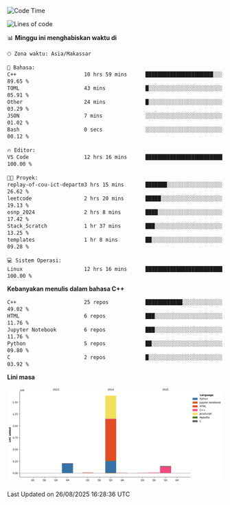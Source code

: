 <!--START_SECTION:waka-->
![Code Time](http://img.shields.io/badge/Code%20Time-415%20hrs%2029%20mins-blue)

![Lines of code](https://img.shields.io/badge/Sejak%20Hello%20World%20aku%20telah%20menulis-2.0%20million%20baris%20kode-blue)

📊 **Minggu ini menghabiskan waktu di** 

```text
🕑︎ Zona waktu: Asia/Makassar

💬 Bahasa: 
C++                      10 hrs 59 mins      ██████████████████████░░░   89.65 % 
TOML                     43 mins             █░░░░░░░░░░░░░░░░░░░░░░░░   05.91 % 
Other                    24 mins             █░░░░░░░░░░░░░░░░░░░░░░░░   03.29 % 
JSON                     7 mins              ░░░░░░░░░░░░░░░░░░░░░░░░░   01.02 % 
Bash                     0 secs              ░░░░░░░░░░░░░░░░░░░░░░░░░   00.12 % 

🔥 Editor: 
VS Code                  12 hrs 16 mins      █████████████████████████   100.00 % 

🐱‍💻 Proyek: 
replay-of-cou-ict-departm3 hrs 15 mins       ███████░░░░░░░░░░░░░░░░░░   26.62 % 
leetcode                 2 hrs 20 mins       █████░░░░░░░░░░░░░░░░░░░░   19.13 % 
osnp_2024                2 hrs 8 mins        ████░░░░░░░░░░░░░░░░░░░░░   17.42 % 
Stack_Scratch            1 hr 37 mins        ███░░░░░░░░░░░░░░░░░░░░░░   13.25 % 
templates                1 hr 8 mins         ██░░░░░░░░░░░░░░░░░░░░░░░   09.28 % 

💻 Sistem Operasi: 
Linux                    12 hrs 16 mins      █████████████████████████   100.00 % 
```

**Kebanyakan menulis dalam bahasa C++** 

```text
C++                      25 repos            ████████████░░░░░░░░░░░░░   49.02 % 
HTML                     6 repos             ███░░░░░░░░░░░░░░░░░░░░░░   11.76 % 
Jupyter Notebook         6 repos             ███░░░░░░░░░░░░░░░░░░░░░░   11.76 % 
Python                   5 repos             ██░░░░░░░░░░░░░░░░░░░░░░░   09.80 % 
C                        2 repos             █░░░░░░░░░░░░░░░░░░░░░░░░   03.92 % 
```



**Lini masa**

![Lines of Code chart](https://raw.githubusercontent.com/yusuf601/yusuf601/main/assets/bar_graph.png)


 Last Updated on 26/08/2025 16:28:36 UTC
<!--END_SECTION:waka-->

